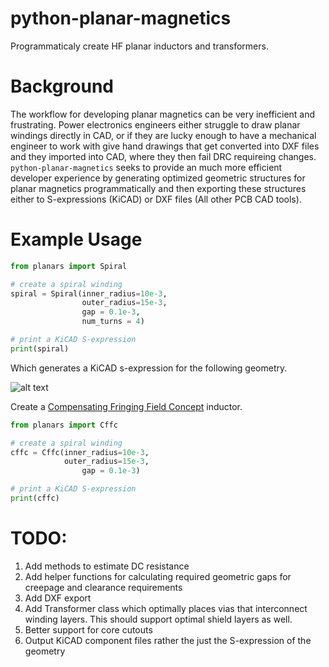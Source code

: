 # python-planar-magnetics
Programmaticaly create HF planar inductors and transformers.

# Background
The workflow for developing planar magnetics can be very inefficient and frustrating.  Power electronics engineers either struggle to draw planar windings directly in CAD, or if they are lucky enough to have a mechanical engineer to work with give hand drawings that get converted into DXF files and they imported into CAD, where they then fail DRC requireing changes.  `python-planar-magnetics` seeks to provide an much more efficient developer experience by generating optimized geometric structures for planar magnetics programmatically and then exporting these structures either to S-expressions (KiCAD) or DXF files (All other PCB CAD tools).

# Example Usage

```python
from planars import Spiral

# create a spiral winding
spiral = Spiral(inner_radius=10e-3,
                outer_radius=15e-3,
                gap = 0.1e-3,
                num_turns = 4)

# print a KiCAD S-expression
print(spiral)
```
Which generates a KiCAD s-expression for the following geometry.

![alt text](images/4turn_spiral.jpg?raw=true)

Create a [Compensating Fringing Field Concept](https://www.psma.com/sites/default/files/uploads/files/Introduction%20of%20the%20CFFC-Compensating%20Fringing%20Field%20Concept%20Schaefer%2C%20ETH%20Zurich.pdf) inductor.

```python
from planars import Cffc

# create a spiral winding
cffc = Cffc(inner_radius=10e-3,
            outer_radius=15e-3,
                gap = 0.1e-3)

# print a KiCAD S-expression
print(cffc)
```

# TODO:

1.  Add methods to estimate DC resistance
2.  Add helper functions for calculating required geometric gaps for creepage and clearance requirements
3.  Add DXF export
4.  Add Transformer class which optimally places vias that interconnect winding layers.  This should support optimal shield layers as well.
6.  Better support for core cutouts
7.  Output KiCAD component files rather the just the S-expression of the geometry

